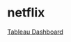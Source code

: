 # netflix
[Tableau Dashboard](https://public.tableau.com/views/NetflixDashboard_16762128066290/Dashboard1?:language=en-US&publish=yes&:display_count=n&:origin=viz_share_link)

